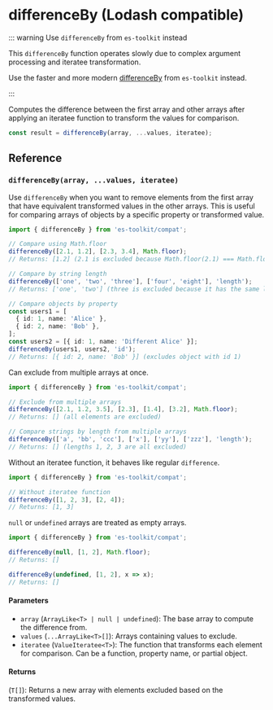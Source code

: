 # differenceBy (Lodash compatible)

::: warning Use `differenceBy` from `es-toolkit` instead

This `differenceBy` function operates slowly due to complex argument processing and iteratee transformation.

Use the faster and more modern [differenceBy](../../array/differenceBy.md) from `es-toolkit` instead.

:::

Computes the difference between the first array and other arrays after applying an iteratee function to transform the values for comparison.

```typescript
const result = differenceBy(array, ...values, iteratee);
```

## Reference

### `differenceBy(array, ...values, iteratee)`

Use `differenceBy` when you want to remove elements from the first array that have equivalent transformed values in the other arrays. This is useful for comparing arrays of objects by a specific property or transformed value.

```typescript
import { differenceBy } from 'es-toolkit/compat';

// Compare using Math.floor
differenceBy([2.1, 1.2], [2.3, 3.4], Math.floor);
// Returns: [1.2] (2.1 is excluded because Math.floor(2.1) === Math.floor(2.3))

// Compare by string length
differenceBy(['one', 'two', 'three'], ['four', 'eight'], 'length');
// Returns: ['one', 'two'] (three is excluded because it has the same length as eight)

// Compare objects by property
const users1 = [
  { id: 1, name: 'Alice' },
  { id: 2, name: 'Bob' },
];
const users2 = [{ id: 1, name: 'Different Alice' }];
differenceBy(users1, users2, 'id');
// Returns: [{ id: 2, name: 'Bob' }] (excludes object with id 1)
```

Can exclude from multiple arrays at once.

```typescript
import { differenceBy } from 'es-toolkit/compat';

// Exclude from multiple arrays
differenceBy([2.1, 1.2, 3.5], [2.3], [1.4], [3.2], Math.floor);
// Returns: [] (all elements are excluded)

// Compare strings by length from multiple arrays
differenceBy(['a', 'bb', 'ccc'], ['x'], ['yy'], ['zzz'], 'length');
// Returns: [] (lengths 1, 2, 3 are all excluded)
```

Without an iteratee function, it behaves like regular `difference`.

```typescript
import { differenceBy } from 'es-toolkit/compat';

// Without iteratee function
differenceBy([1, 2, 3], [2, 4]);
// Returns: [1, 3]
```

`null` or `undefined` arrays are treated as empty arrays.

```typescript
import { differenceBy } from 'es-toolkit/compat';

differenceBy(null, [1, 2], Math.floor);
// Returns: []

differenceBy(undefined, [1, 2], x => x);
// Returns: []
```

#### Parameters

- `array` (`ArrayLike<T> | null | undefined`): The base array to compute the difference from.
- `values` (`...ArrayLike<T>[]`): Arrays containing values to exclude.
- `iteratee` (`ValueIteratee<T>`): The function that transforms each element for comparison. Can be a function, property name, or partial object.

#### Returns

(`T[]`): Returns a new array with elements excluded based on the transformed values.
